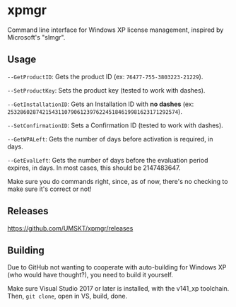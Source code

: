 # xpmgr
Command line interface for Windows XP license management, inspired by Microsoft's "slmgr".

## Usage
`--GetProductID`: Gets the product ID (ex: `76477-755-3803223-21229`).

`--SetProductKey`: Sets the product key (tested to work with dashes).

`--GetInstallationID`: Gets an Installation ID with **no dashes** (ex: `253286028742154311079061239762245184619981623171292574`). 

`--SetConfirmationID`: Sets a Confirmation ID (tested to work with dashes).

`--GetWPALeft`: Gets the number of days before activation is required, in days.

`--GetEvalLeft`: Gets the number of days before the evaluation period expires, in days. In most cases, this should be 2147483647.

Make sure you do commands right, since, as of now, there's no checking to make sure it's correct or not!

## Releases
https://github.com/UMSKT/xpmgr/releases

## Building
Due to GitHub not wanting to cooperate with auto-building for Windows XP (who would have thought?), you need to build it yourself.

Make sure Visual Studio 2017 or later is installed, with the v141_xp toolchain. Then, `git clone`, open in VS, build, done.

